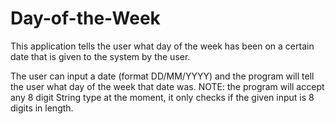 # Day-of-the-Week

This application tells the user what day of the week has been on a certain date that is given to the system by the user.

The user can input a date (format DD/MM/YYYY) and the program will tell the user what day of the week that date was.
NOTE: the program will accept any 8 digit String type at the moment, it only checks if the given input is 8 digits in length.

